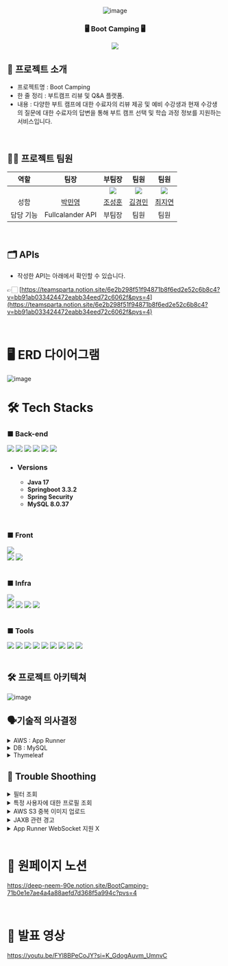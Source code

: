 <div align="center">

<!-- logo -->
![image](https://github.com/user-attachments/assets/d6d38fb5-3c33-4f8b-853c-f500720d14ba)

### 🖥️ Boot Camping 🖥️
[<img src="https://img.shields.io/badge/프로젝트 기간-2024.07.17~2024.08.20-green?style=flat&logo=&logoColor=white" />]()

</div> 

## 📝 프로젝트 소개

- 프로젝트명 : Boot Camping
- 한 줄 정리 :  부트캠프 리뷰 및 Q&A 플랫폼.
- 내용 : 다양한 부트 캠프에 대한 수료자의 리뷰 제공 및 예비 수강생과 현재 수강생의 질문에 대한
수료자의 답변을 통해 부트 캠프 선택 및 학습 과정 정보를 지원하는 서비스입니다.

<br>


## 💁‍♂️ 프로젝트 팀원

|역할|팀장|부팀장|팀원|팀원|
|:---:|:---:|:---:|:---:|:---:|
|  |  | ![](https://github.com/SeongHo-C.png?size=120) | ![](https://github.com/SeongHo-C.png?size=120) |![](https://github.com/SeongHo-C.png?size=120) |
|성함|[박민영](https://github.com/yewon-Noh)|[조성훈](https://github.com/SeongHo-C)|[김경민](https://github.com/SeongHo-C)|[최지연](https://github.com/SeongHo-C)|
|담당 기능|Fullcalander API|부팀장|팀원|팀원|

<br />


## 🗂️ APIs
- 작성한 API는 아래에서 확인할 수 있습니다.

👉🏻 [https://teamsparta.notion.site/6e2b298f51f94871b8f6ed2e52c6b8c4?v=bb91ab033424472eabb34eed72c6062f&pvs=4](https://teamsparta.notion.site/6e2b298f51f94871b8f6ed2e52c6b8c4?v=bb91ab033424472eabb34eed72c6062f&pvs=4)

<br />

# 🖥 ERD 다이어그램
![image](https://github.com/user-attachments/assets/345d5753-64cb-4c91-be28-ee7889f3e328)


# 🛠️ Tech Stacks

### ■ Back-end

<div style="text-align: left;">
    <div style="margin: ; text-align: left;" "text-align: left;"> 
      <img src="https://img.shields.io/badge/Java-007396?style=for-the-badge&logo=Java&logoColor=white">
      <img src="https://img.shields.io/badge/Spring-6DB33F?style=for-the-badge&logo=Spring&logoColor=white">
      <img src="https://img.shields.io/badge/Spring Boot-6DB33F?style=for-the-badge&logo=Spring Boot&logoColor=white">
      <img src="https://img.shields.io/badge/MySQL-4479A1?style=for-the-badge&logo=MySQL&logoColor=white">
            <img src="https://img.shields.io/badge/Thymeleaf-005F0F?style=for-the-badge&logo=Thymeleaf&logoColor=white">
                  <img src="https://img.shields.io/badge/jsonwebtokens-000000?style=for-the-badge&logo=jsonwebtokens&logoColor=white">
    </div>
</div>

- ### Versions
  - **Java 17**
  - **Springboot 3.3.2**
  - **Spring Security**
  - **MySQL 8.0.37**

<br>

### ■ Front
<div style="text-align: left;">
    <div style="margin: ; text-align: left;" "text-align: left;">
         <img src="https://img.shields.io/badge/Javascript-F7DF1E?style=for-the-badge&logo=Javascript&logoColor=white">
          <br/><img src="https://img.shields.io/badge/HTML5-E34F26?style=for-the-badge&logo=HTML5&logoColor=white">
          <img src="https://img.shields.io/badge/CSS3-1572B6?style=for-the-badge&logo=CSS3&logoColor=white">
  </div>
</div>

<br>

### ■ Infra

<div style="text-align: left;">
    <div style="margin: ; text-align: left;" "text-align: left;">
         <img src="https://img.shields.io/badge/docker-2496ED?style=for-the-badge&logo=docker&logoColor=white">
          <br/><img src="https://img.shields.io/badge/githubactions-2088FF?style=for-the-badge&logo=githubactions&logoColor=white">
          <img src="https://img.shields.io/badge/amazonrds-527FFF?style=for-the-badge&logo=amazonrds&logoColor=white">
                <img src="https://img.shields.io/badge/amazons3-569A31?style=for-the-badge&logo=amazons3&logoColor=white">
                      <img src="https://img.shields.io/badge/Amazon Route 53-8C4FFF?style=for-the-badge&logo=amazonrds&logoColor=white">
  </div>
</div>

<br>

### ■ Tools
<div style="text-align: left;">
    <div style="margin: ; text-align: left;" "text-align: left;">
<img src="https://img.shields.io/badge/Git-F05032?style=for-the-badge&logo=Git&logoColor=white">
<img src="https://img.shields.io/badge/Github-181717?style=for-the-badge&logo=Github&logoColor=white">
<img src="https://img.shields.io/badge/Slack-4A154B?style=for-the-badge&logo=Slack&logoColor=white">
<img src="https://img.shields.io/badge/intellijidea-000000?style=for-the-badge&logo=intellijidea&logoColor=white">
<img src="https://img.shields.io/badge/figma-F24E1E?style=for-the-badge&logo=figma&logoColor=white">
<img src="https://img.shields.io/badge/jira-0052CC?style=for-the-badge&logo=jira&logoColor=white">
<img src="https://img.shields.io/badge/miro-050038?style=for-the-badge&logo=miro&logoColor=white">
<img src="https://img.shields.io/badge/notion-000000?style=for-the-badge&logo=notion&logoColor=white">
<img src="https://img.shields.io/badge/postman-FF6C37?style=for-the-badge&logo=postman&logoColor=white">
  </div>
</div>
          
<br>


## 🛠️ 프로젝트 아키텍쳐

![image](https://github.com/user-attachments/assets/5f4c7387-c849-4e89-b803-6fd26c87e40f)
<br />

## 🗣️기술적 의사결정

<details>
  <summary>AWS : App Runner</summary>

  <br>

App Runner는 개발자가 컨테이너나 인프라에 대한 지식, 경험이 없어도 웹 애플리케이션을 대규모로 빠르게 구축 및 배포할 수 있도록 지원해 주며 트래픽 요구 사항을 충족하도록 크기를 조정을 해주는 완전 관리형 서비스입니다.#

상반기&하반기 공채 대비, 특정 부트 캠프 이벤트 기간 같은 특수한 기간 때

유저 트래픽이 몰릴 것으로 예상하였으며 EC2 같은 고정된 인스턴스를 사용하기엔

비용적으로 부담스러울 수 있다고 판단되어 자동으로 트래픽 규모를 조정해 주는 장점을 가지며 적은 비용으로 지원하는 App Runner 서버를 사용하게 되었습니다.

<br>

</details>
<details>
  <summary>DB : MySQL</summary>

  <br>

관계를 맺고 있는 데이터가 자주 수정되는 경우,
MySQL의 관계형 데이터 모델과 트랜잭션 관리 기능은 데이터의 무결성과 일관성을 보장하는 데 유리합니다.

저희 프로젝트는 기획 당시 사용자 권한 및 상태에 따른 게시글 권한과 연관된 관계가 많다고 예상되어 복잡한 쿼리를 효율적으로 처리하기 유리한 MySQL를 선택하게 되었습니다.

<br>

</details>
<details>
  <summary>Thymeleaf</summary>

<br>

  동적으로 처리해야 할 페이지가 많지 않아 React나 Vue를 사용하는 것이 오버 스펙이라고 판단되었습니다. 따라서 프로젝트의 기능을 충분히 구현할 수 있다고 판단하여, 계획한 프로젝트를 완성하기 위해 Thymeleaf를 선택하게 되었습니다.

Thymeleaf는 Spring 과의 궁합이 좋으며 빠른 생산성으로 백엔드 기능 구현에 좀 더 집중할 수 있는 장점으로 프로젝트의 기능을 충분히 구현할 수 있다고 생각되어 선택하게 되었습니다.

<br>

</details>


## 🤔 Trouble Shoothing

<details>
  <summary>필터 조회</summary>

<br>

📢 하나에 카테고리에서 다수의 조건을 선택 시 필터 조회 실패

➡️ 원인 :

- 변경 전 메서드는 단일 문자열 조건을 사용하여 필터링을 수행
하나의 카테고리에서 다수의 조건이 선택되었을 시 오류 발생

➡️ 해결 방법 :

- 변경 후 메서드는 여러 조건 리스트를 받아 조건을 동적으로 추가하여 필터링을 수행

- 하나에 카테고리에서 다수의 조건을 선택 시 필터 조회 실패에 대한 상황을 해결

![image](https://github.com/user-attachments/assets/07d27207-9e4a-4a44-9583-f4ca2c28782b)

<br>

</details>
<details>
  <summary>특정 사용자에 대한 프로필 조회</summary>

<br>

📢 특정 사용자에 대한 프로필을 조회할 때,
해당 사용자가 프로필을 가지고 있지 않은 경우 null을 반환하거나
profiles.isEmpty() 조건을 통과하지 못하는 상황

➡️ 원인 :

- 프로필이 존재하지 않는 사용자를 대상으로 프로필 조회 시,
null 또는 빈 리스트가 반환될 때 이를 적절히 처리하지 못한 것

➡️ 해결 방법 :

- 빈 리스트나 null이 반환될 가능성이 있는 모든 메서드에 대해 적절한 방어 코드를 추가

- 예를 들어, 프로필이 없는 경우 사용자에게 명확한 메시지 전달

![image](https://github.com/user-attachments/assets/bc5d7089-4dd0-4fd6-8334-f9ba8915ac5c)

<br>

</details>
<details>
  <summary>AWS S3 중복 이미지 업로드</summary>

<br>

📢 동일한 경로의 이미지 파일이 여러 개 존재하는 경우,
하나의 이미지가 수정되어 기존(수정 전) 이미지는 저장소에서 삭제 처리가 되면서
동일한 경로를 가진 이미지들이 모두 삭제되는 상황

➡️ 원인 :

- S3의 객체는 고유한 키를 사용해서 식별하는데 동일한 이미지 주소를 사용하여 두 개의 객체가 같은 키를 가지게 됨

- 이미지 수정 시, 기존에 저장된 이미지 경로와 동일한 경로를 가진 S3 에 저장된 이미지를 삭제하면서 해당 키와 동일한 객체가 모두 삭제되는 것

➡️ 해결 방법:

- UUID 를 이용하여 고유성이 보장되는 ID 를 만들어서 이미지 이름을 변경해 저장하여 같은 이미지 주소가 들어오더라도 별개의 이미지로 인식되도록 설정

![image](https://github.com/user-attachments/assets/7481f94b-5916-4780-9fc3-6d55e9b84b7a)

</details>
<details>
  <summary>JAXB 관련 경고</summary>
📢 JAXB가 없어서 AWS SDK가 성능이 낮을 수 있는 자체 구현을 사용하게 된다는 것을 나타내는 경고 메시지.

➡️ 원인:

- Java 9 이상에서는 JAXB가 JDK에서 분리되어 기본적으로 제공되지 않음. 따라서, AWS SDK는 JAXB 관련 기능을 사용할 수 없게 됨.

- 이러한 경우 기본 제공되는 SDK 구현으로 대체하지만, 이 대체 구현은 성능이 낮을 수 있음.

➡️ 해결 방법:

- build.gradle에 JAXB 의존성을 추가, 빌드 환경을 확인을 통해서 AWS SDK가 JAXB를 사용할 수 있게 되고, 성능 향상 및 호환성 문제를 해결.
- 
![image](https://github.com/user-attachments/assets/52fdb98a-eb12-4f2b-a1f7-910cdc27a43c)

<br>

</details>
<details>
  <summary>App Runner WebSocket 지원 X</summary>

<br>

📢 알림 및 실시간 채팅 기능을 만들 때 사용하였던 WebSocket 이 배포 환경에서 제대로 실행되지 않았던 상황

➡️ 원인:

- WebSocket 은 양방향  통신 프로토콜인데 AWS App Runner  는 단방향 HTTP 요청-응답 모델에 최적화 되어 있음.

➡️ 해결 방법:

- 단방향 통신이 가능하며 실시간 업데이트가 가능한 SSE (Server-Sent Events) 로 변경

- 프로젝트 기간이 얼마 남지 않은 상태에서 발견한 오류로 인프라 설계 구조를 변경하기엔 시간이 촉박하다고 판단하여 구현 기술을 바꾸는 것으로 해결

</details>
<br />

  

# 📜 원페이지 노션
https://deep-neem-90e.notion.site/BootCamping-71b0e1e7ae4a4a88aefd7d368f5a994c?pvs=4

<br>

# 📜 발표 영상
https://youtu.be/FYl8BPeCoJY?si=K_GdogAuvm_UmnvC
